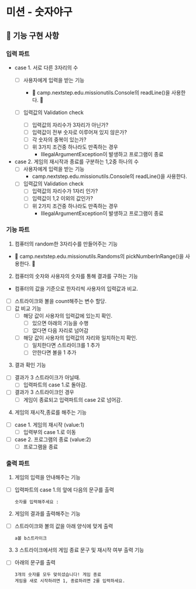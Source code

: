 # 미션 - 숫자야구

## 🚀 기능 구현 사항

### 입력 파트
- case 1. 서로 다른 3자리의 수 
    - [ ] 사용자에게 입력을 받는 기능
      - 🚨 camp.nextstep.edu.missionutils.Console의 readLine()을 사용한다. 🚨
  
    - [ ] 입력값의 Validation check
      - [ ] 입력값의 자리수가 3자리가 아닌가?
      - [ ] 입력값이 전부 숫자로 이루어져 있지 않은가?
      - [ ] 각 숫자의 중복이 있는가?
      - [ ] 위 3가지 조건중 하나라도 만족하는 경우
        - IllegalArgumentException이 발생하고 프로그램이 종료

- case 2. 게임의 재시작과 종료를 구분하는 1,2중 하나의 수
    - [ ] 사용자에게 입력을 받는 기능
        - camp.nextstep.edu.missionutils.Console의 readLine()을 사용한다.
  - [ ] 입력값의 Validation check
      - [ ] 입력값의 자리수가 1자리 인가?
      - [ ] 입력값이 1,2 이외의 값인가?
      - [ ] 위 2가지 조건중 하나라도 만족하는 경우
          - IllegalArgumentException이 발생하고 프로그램이 종료


### 기능 파트
1. 컴퓨터의 random한 3자리수를 만들어주는 기능
- 🚨 camp.nextstep.edu.missionutils.Randoms의 pickNumberInRange()을 사용한다. 🚨
2. 컴퓨터의 숫자와 사용자의 숫자를 통해 결과를 구하는 기능
- 컴퓨터의 값을 기준으로 한자리씩 사용자의 입력값과 비교.
- [ ] 스트라이크와 볼을 count해주는 변수 할당.
- [ ] 값 비교 기능
  - [ ] 해당 값이 사용자의 입력값에 있는지 확인.
    - [ ] 있으면 아래의 기능을 수행
    - [ ] 없다면 다음 자리로 넘어감
  - [ ] 해당 값이 사용자의 입력값의 자리와 일치하는지 확인.
    - [ ] 일치한다면 스트라이크를 1 추가
    - [ ] 안한다면 볼을 1 추가
  
3. 결과 확인 기능
- [ ] 결과가 3 스트라이크가 아닐때.
  - [ ] 입력파트의 case 1.로 돌아감.
- [ ] 결과가 3 스트라이크인 경우
  - [ ] 게임이 종료되고 입력파트의 case 2로 넘어감.
  
4. 게임의 재시작,종료를 해주는 기능
- [ ] case 1. 게임의 재시작 (value:1)
  - [ ] 입력부의 case 1.로 이동
- [ ] case 2. 프로그램의 종료 (value:2)
  - [ ] 프로그램을 종료

### 출력 파트
1. 게임의 입력을 안내해주는 기능 
- [ ] 입력파트의 case 1.의 앞에 다음의 문구를 출력
  ```
  숫자를 입력해주세요 : 
  ```
    
2. 게임의 결과를 출력해주는 기능 
- [ ] 스트라이크와 볼의 값을 아래 양식에 맞게 출력
  ```
  a볼 b스트라이크
  ```
3. 3 스트라이크에서의 게임 종료 문구 및 재시작 여부 출력 기능
- [ ] 아래의 문구를 출력
  ```
  3개의 숫자를 모두 맞히셨습니다! 게임 종료
  게임을 새로 시작하려면 1, 종료하려면 2를 입력하세요.
  ```

